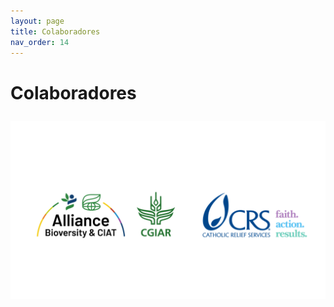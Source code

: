 ```yaml
---
layout: page
title: Colaboradores
nav_order: 14
---
```


# Colaboradores

<p align="center">
<img src="images/logos-ciat-crs.png"  vspace="10" width="800">
</p>
